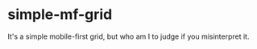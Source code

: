 simple-mf-grid
==============

It's a simple mobile-first grid, but who am I to judge if you misinterpret it.

